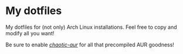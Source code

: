 # My dotfiles
My dotfiles for (not only) Arch Linux installations.
Feel free to copy and modify all you want!

Be sure to enable [*chaotic-aur*](https://lonewolf.pedrohlc.com/chaotic-aur/) for all that precompiled AUR goodness!